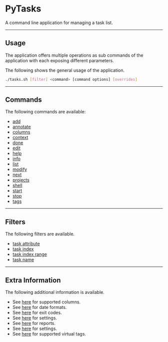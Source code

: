 # PyTasks

A command line application for managing a task list.

-----------------------------------------------------------------------------------------------------

## Usage

The application offers multiple operations as sub commands of the application with each exposing different parameters.

The following shows the general usage of the application.

```bash
./tasks.sh [filter] <command> [command options] [overrides]
```

-----------------------------------------------------------------------------------------------------

## Commands

The following commands are available:

* [add](docs/command-add.md)
* [annotate](docs/command-annotate.md)
* [columns](docs/command-columns.md)
* [context](docs/command-context.md)
* [done](docs/command-done.md)
* [edit](docs/command-edit.md)
* [help](docs/command-help.md)
* [info](docs/command-info.md)
* [list](docs/command-list.md)
* [modify](docs/command-modify.md)
* [next](docs/command-next.md)
* [projects](docs/command-projects.md)
* [shell](docs/command-shell.md)
* [start](docs/command-start.md)
* [stop](docs/command-stop.md)
* [tags](docs/command-tags.md)

-----------------------------------------------------------------------------------------------------

## Filters

The following filters are available.

* [task attribute](docs/filter-task-attribute.md)
* [task index](docs/filter-task-index.md)
* [task index range](docs/filter-task-index-range.md)
* [task name](docs/filter-task-name.md)

-----------------------------------------------------------------------------------------------------

## Extra Information

The following additional information is available.

* See [here](docs/columns.md) for supported columns.
* See [here](docs/date-formats.md) for date formats.
* See [here](docs/exit-codes.md) for exit codes.
* See [here](docs/overrides.md) for settings.
* See [here](docs/reports.md) for reports.
* See [here](docs/settings.md) for settings.
* See [here](docs/virtual-tags.md) for supported virtual tags.
